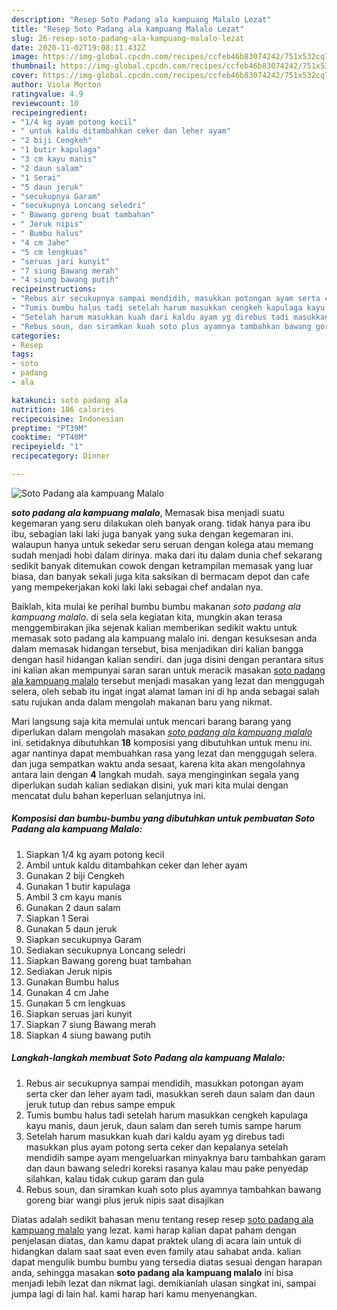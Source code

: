```yaml
---
description: "Resep Soto Padang ala kampuang Malalo Lezat"
title: "Resep Soto Padang ala kampuang Malalo Lezat"
slug: 26-resep-soto-padang-ala-kampuang-malalo-lezat
date: 2020-11-02T19:08:11.432Z
image: https://img-global.cpcdn.com/recipes/ccfeb46b83074242/751x532cq70/soto-padang-ala-kampuang-malalo-foto-resep-utama.jpg
thumbnail: https://img-global.cpcdn.com/recipes/ccfeb46b83074242/751x532cq70/soto-padang-ala-kampuang-malalo-foto-resep-utama.jpg
cover: https://img-global.cpcdn.com/recipes/ccfeb46b83074242/751x532cq70/soto-padang-ala-kampuang-malalo-foto-resep-utama.jpg
author: Viola Morton
ratingvalue: 4.9
reviewcount: 10
recipeingredient:
- "1/4 kg ayam potong kecil"
- " untuk kaldu ditambahkan ceker dan leher ayam"
- "2 biji Cengkeh"
- "1 butir kapulaga"
- "3 cm kayu manis"
- "2 daun salam"
- "1 Serai"
- "5 daun jeruk"
- "secukupnya Garam"
- "secukupnya Loncang seledri"
- " Bawang goreng buat tambahan"
- " Jeruk nipis"
- " Bumbu halus"
- "4 cm Jahe"
- "5 cm lengkuas"
- "seruas jari kunyit"
- "7 siung Bawang merah"
- "4 siung bawang putih"
recipeinstructions:
- "Rebus air secukupnya sampai mendidih, masukkan potongan ayam serta cker dan leher ayam tadi, masukkan sereh daun salam dan daun jeruk tutup dan rebus sampe empuk"
- "Tumis bumbu halus tadi setelah harum masukkan cengkeh kapulaga kayu manis, daun jeruk, daun salam dan sereh tumis sampe harum"
- "Setelah harum masukkan kuah dari kaldu ayam yg direbus tadi masukkan plus ayam potong serta ceker dan kepalanya setelah mendidih sampe ayam mengeluarkan minyaknya baru tambahkan garam dan daun bawang seledri koreksi rasanya kalau mau pake penyedap silahkan, kalau tidak cukup garam dan gula"
- "Rebus soun, dan siramkan kuah soto plus ayamnya tambahkan bawang goreng biar wangi plus jeruk nipis saat disajikan"
categories:
- Resep
tags:
- soto
- padang
- ala

katakunci: soto padang ala 
nutrition: 186 calories
recipecuisine: Indonesian
preptime: "PT39M"
cooktime: "PT40M"
recipeyield: "1"
recipecategory: Dinner

---
```



![Soto Padang ala kampuang Malalo](https://img-global.cpcdn.com/recipes/ccfeb46b83074242/751x532cq70/soto-padang-ala-kampuang-malalo-foto-resep-utama.jpg)

<b><i>soto padang ala kampuang malalo</i></b>, Memasak bisa menjadi suatu kegemaran yang seru dilakukan oleh banyak orang. tidak hanya para ibu ibu, sebagian laki laki juga banyak yang suka dengan kegemaran ini. walaupun hanya untuk sekedar seru seruan dengan kolega atau memang sudah menjadi hobi dalam dirinya. maka dari itu dalam dunia chef sekarang sedikit banyak ditemukan cowok dengan ketrampilan memasak yang luar biasa, dan banyak sekali juga kita saksikan di bermacam depot dan cafe yang mempekerjakan koki laki laki sebagai chef andalan nya.

Baiklah, kita mulai ke perihal bumbu bumbu makanan <i>soto padang ala kampuang malalo</i>. di sela sela kegiatan kita, mungkin akan terasa menggembirakan jika sejenak kalian memberikan sedikit waktu untuk memasak soto padang ala kampuang malalo ini. dengan kesuksesan anda dalam memasak hidangan tersebut, bisa menjadikan diri kalian bangga dengan hasil hidangan kalian sendiri. dan juga disini dengan perantara situs ini kalian akan mempunyai saran saran untuk meracik masakan <u>soto padang ala kampuang malalo</u> tersebut menjadi masakan yang lezat dan menggugah selera, oleh sebab itu ingat ingat alamat laman ini di hp anda sebagai salah satu rujukan anda dalam mengolah makanan baru yang nikmat.




Mari langsung saja kita memulai untuk mencari barang barang yang diperlukan dalam mengolah masakan <u><i>soto padang ala kampuang malalo</i></u> ini. setidaknya dibutuhkan <b>18</b> komposisi yang dibutuhkan untuk menu ini. agar nantinya dapat membuahkan rasa yang lezat dan menggugah selera. dan juga sempatkan waktu anda sesaat, karena kita akan mengolahnya antara lain dengan <b>4</b> langkah mudah. saya menginginkan segala yang diperlukan sudah kalian sediakan disini, yuk mari kita mulai dengan mencatat dulu bahan keperluan selanjutnya ini.

<!--inarticleads1-->

##### Komposisi dan bumbu-bumbu yang dibutuhkan untuk pembuatan Soto Padang ala kampuang Malalo:

1. Siapkan 1/4 kg ayam potong kecil
1. Ambil  untuk kaldu ditambahkan ceker dan leher ayam
1. Gunakan 2 biji Cengkeh
1. Gunakan 1 butir kapulaga
1. Ambil 3 cm kayu manis
1. Gunakan 2 daun salam
1. Siapkan 1 Serai
1. Gunakan 5 daun jeruk
1. Siapkan secukupnya Garam
1. Sediakan secukupnya Loncang seledri
1. Siapkan  Bawang goreng buat tambahan
1. Sediakan  Jeruk nipis
1. Gunakan  Bumbu halus
1. Gunakan 4 cm Jahe
1. Gunakan 5 cm lengkuas
1. Siapkan seruas jari kunyit
1. Siapkan 7 siung Bawang merah
1. Siapkan 4 siung bawang putih




<!--inarticleads2-->

##### Langkah-langkah membuat Soto Padang ala kampuang Malalo:

1. Rebus air secukupnya sampai mendidih, masukkan potongan ayam serta cker dan leher ayam tadi, masukkan sereh daun salam dan daun jeruk tutup dan rebus sampe empuk
1. Tumis bumbu halus tadi setelah harum masukkan cengkeh kapulaga kayu manis, daun jeruk, daun salam dan sereh tumis sampe harum
1. Setelah harum masukkan kuah dari kaldu ayam yg direbus tadi masukkan plus ayam potong serta ceker dan kepalanya setelah mendidih sampe ayam mengeluarkan minyaknya baru tambahkan garam dan daun bawang seledri koreksi rasanya kalau mau pake penyedap silahkan, kalau tidak cukup garam dan gula
1. Rebus soun, dan siramkan kuah soto plus ayamnya tambahkan bawang goreng biar wangi plus jeruk nipis saat disajikan




Diatas adalah sedikit bahasan menu tentang resep resep <u>soto padang ala kampuang malalo</u> yang lezat. kami harap kalian dapat paham dengan penjelasan diatas, dan kamu dapat praktek ulang di acara lain untuk di hidangkan dalam saat saat even even family atau sahabat anda. kalian dapat mengulik bumbu bumbu yang tersedia diatas sesuai dengan harapan anda, sehingga masakan <b>soto padang ala kampuang malalo</b> ini bisa menjadi lebih lezat dan nikmat lagi. demikianlah ulasan singkat ini, sampai jumpa lagi di lain hal. kami harap hari kamu menyenangkan.
